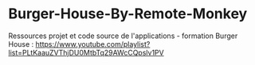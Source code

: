 # Burger-House-By-Remote-Monkey
Ressources projet et code source de l'applications - formation Burger House : https://www.youtube.com/playlist?list=PLtKaauZVThjDU0MtbTq29AWcCQpslv1PV
